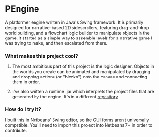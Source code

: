 # PEngine #

A platformer engine written in Java's Swing framework. It is primarily designed for narrative-based 2D sidescrollers, featuring drag-and-drop world building, and a flowchart logic builder to manipulate objects in the game. It started as a simple way to assemble levels for a narrative game I was trying to make, and then escalated from there.

### What makes this project cool? ###

1. The most ambitious part of this project is the logic designer. Objects in the worlds you create can be animated and manipulated by dragging and dropping actions (or "blocks") onto the canvas and connecting them in order.

2. I've also written a runtime .jar which interprets the project files that are generated by the engine. It's in a different [repository](https://github.com/jsbrn/PEngine-Runtime).

### How do I try it? ###

I built this in Netbeans' Swing editor, so the GUI forms aren't universally compatible. You'll need to import this project into Netbeans 7+ in order to contribute.
